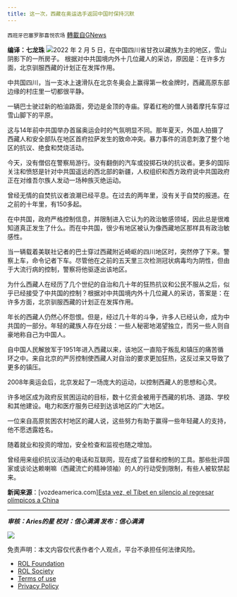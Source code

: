 ```yaml
---
title: 这一次，西藏在奥运选手返回中国时保持沉默
---
```

`西班牙巴塞罗那喜悦农场` [轉載自GNews](https://gnews.org/zh-hans/2021519/)

**编译：七龙珠**
![](https://assets.gnews.org/wp-content/uploads/2022/02/tempsnip这一次，西藏在奥运选手返回中国时保持沉默.png)2022 年 2 月 5 日，在中国四川省甘孜以藏族为主的地区，雪山阴影下的一所房子。
根据对中共国境内外十几位藏人的采访，原因是：在许多方面，北京驯服西藏的计划正在发挥作用。

中共国四川，当一支冰上速滑队在北京冬奥会上赢得第一枚金牌时，西藏高原东部边缘的村庄里一切都很平静。

一辆巴士驶过新的柏油路面，旁边是金顶的寺庙。穿着红袍的僧人骑着摩托车穿过雪山脚下的平原。

这与14年前中共国举办首届奥运会时的气氛明显不同。那年夏天，外国人拍摄了西藏人和安全部队在地区首府拉萨发生的致命冲突。暴力事件的消息刺激了整个地区的抗议、绝食和焚烧活动。

今天，没有僧侣在警察局游行。没有翻倒的汽车或投掷石块的抗议者。更多的国际关注和愤怒是针对中共国遥远的西北部的新疆，人权组织和西方政府说中共国政府正在对维吾尔族人发动一场种族灭绝运动。

曾经无情的自焚抗议者浪潮已经平息。在过去的两年里，没有关于自焚的报道。在之前的十年里，有150多起。

在中共国，政府严格控制信息，并限制进入它认为的政治敏感领域，因此总是很难知道真正发生了什么。而在中共国，很少有地区被认为像西藏地区那样具有政治敏感性。

当一辆载着美联社记者的巴士穿过西藏附近崎岖的四川地区时，突然停了下来。警察上车，命令记者下车。尽管他在之前的五天里三次检测冠状病毒均为阴性，但由于大流行病的控制，警察将他驱逐出该地区。

为什么西藏人在经历了几个世纪的自治和几十年的狂热抗议和公民不服从之后，似乎已经接受了中共国的控制？根据对中共国境内外十几位藏人的采访，答案是：在许多方面，北京驯服西藏的计划正在发挥作用。

年长的西藏人仍然心怀怨恨。但是，经过几十年的斗争，许多人已经认命，成为中共国的一部分。年轻的藏族人存在分歧：一些人秘密地渴望独立，而另一些人则自豪地称自己为中国人。

自中国人民解放军于1951年进入西藏以来，该地区一直陷于叛乱和镇压的痛苦循环之中。来自北京的严厉控制使西藏人对自治的要求更加狂热，这反过来又导致了更多的镇压。

2008年奥运会后，北京发起了一场庞大的运动，以控制西藏人的思想和心灵。

许多地区成为政府反贫困运动的目标，数十亿资金被用于西藏的机场、道路、学校和其他建设。电力和医疗服务已经到达该地区的广大地区。

一位来自高原贫困农村地区的藏人说，这些努力有助于赢得一些年轻藏人的支持，他不愿透露姓名。

随着就业和投资的增加，安全检查和监视也随之增加。

曾经用来组织抗议活动的电话和互联网，现在成了监督和控制的工具。那些批评国家或谈论达赖喇嘛（西藏流亡的精神领袖）的人的行动受到限制，有些人被软禁起来。

**新闻来源**：[vozdeamerica.com][Esta vez, el Tíbet en silencio al regresar olímpicos a China](https://www.vozdeamerica.com/a/juegos-olimpicos-tibet/6444973.html)

* * *

***审核：Aries的星
校对：信心满满
发布：信心满满***

![](https://assets.gnews.org/wp-content/uploads/2022/02/西喜-4.jpeg)

 

免责声明：本文内容仅代表作者个人观点，平台不承担任何法律风险。

- [ROL Foundation](https://rolfoundation.org/)
- [ROL Society](https://rolsociety.org/)
- [Terms of use](https://gnews.org/terms-of-use-3/)
- [Privacy Policy](https://gnews.org/privacy-policy/)
